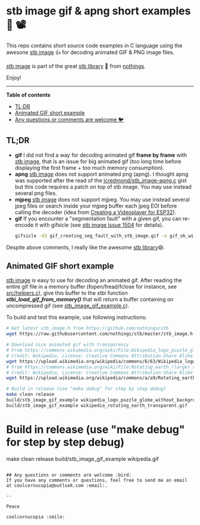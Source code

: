 # stb image gif & apng short examples :sunrise_over_mountains: :film_projector:
This repo contains short source code examples in C language using the awesone [stb image](https://github.com/nothings/stb/blob/master/stb_image.h) :thumbsup: for decoding animated GIF & PNG image files.

[stb image](https://github.com/nothings/stb/blob/master/stb_image.h) is part of the great [stb library](https://github.com/nothings/stb) :star_struck: from [nothings](https://github.com/nothings).

Enjoy!

---

**Table of contents**

<!-- @import "[TOC]" {cmd="toc" depthFrom=2 depthTo=6 orderedList=false} -->

<!-- code_chunk_output -->

- [TL;DR](#tldr)
- [Animated GIF short example](#animated-gif-short-example)
- [Any questions or comments are welcome :bird:](#any-questions-or-comments-are-welcome-bird)

<!-- /code_chunk_output -->

## TL;DR
* **gif** I did not find a way for decoding animated gif **frame by frame** with [stb image](https://github.com/nothings/stb/blob/master/stb_image.h), that is an issue for big animated gif (too long time before displaying the first frame + too much memory consumption).
* **apng** [stb image](https://github.com/nothings/stb/blob/master/stb_image.h) does not support animated png (apng). I thought apng was supported after the read of the [jcredmond/stb_image-apng.c](https://gist.github.com/jcredmond/9ef711b406e42a250daa3797ce96fd26) gist but this code requires a patch on top of stb image. You may use instead several png files.
* **mjpeg** [stb image](https://github.com/nothings/stb/blob/master/stb_image.h) does not support mjpeg. You may use instead several jpeg files or search inside your mjpeg buffer each jpeg EOI before calling the decoder (idea from [Creating a Videoplayer for ESP32](https://www.appelsiini.net/2020/esp32-mjpeg-video-player/)).
* **gif** If you encounter a "segmentation fault" with a given gif, you can re-encode it with gifsicle (see [stb image issue 1504](https://github.com/nothings/stb/issues/1504) for details).
  ```bash
  gifsicle -O3 gif_creating_seg_fault_with_stb_image.gif -o gif_ok_with_stb_image.gif
  ```

Despite above comments, I really like the awesome [stb library](https://github.com/nothings/stb):smile:.

## Animated GIF short example
[stb image](https://github.com/nothings/stb/blob/master/stb_image.h) is easy to use for decoding an animated gif. After reading the entire gif file in a memory buffer (fopen/fread/fclose for instance, see [src/helpers.c](https://github.com/coolcornucopia/stb-image-gif-apng-short-examples/blob/main/src/helpers.c#L8)), give this buffer to the stbi function ***stbi_load_gif_from_memory()*** that will return a buffer containing on uncompressed gif (see [stb_image_gif_example.c](https://github.com/coolcornucopia/stb-image-gif-apng-short-examples/blob/main/src/stb_image_gif_example.c#L37)).

To build and test this example, use following instructions:

```bash
# Get latest stb_image.h from https://github.com/nothings/stb
wget https://raw.githubusercontent.com/nothings/stb/master/stb_image.h -O src/stb_image.h -q

# Download nice animated gif with transparency
# From https://commons.wikimedia.org/wiki/File:Wikipedia_logo_puzzle_globe_spins_horizontally_and_vertically,_revealing_the_contents_of_all_of_its_puzzle_pieces,_without_background.gif
# Credit: Wikipedia, License: Creative Commons Attribution-Share Alike 4.0 International
wget https://upload.wikimedia.org/wikipedia/commons/6/63/Wikipedia_logo_puzzle_globe_spins_horizontally_and_vertically%2C_revealing_the_contents_of_all_of_its_puzzle_pieces%2C_without_background.gif -O wikipedia_logo_puzzle_globe_without_background.gif -q
# From https://commons.wikimedia.org/wiki/File:Rotating_earth_(large)_transparent.gif
# Credit: Wikipedia, License: Creative Commons Attribution-Share Alike 3.0 International
wget https://upload.wikimedia.org/wikipedia/commons/a/a9/Rotating_earth_%28large%29_transparent.gif -O wikipedia_rotating_earth_transparent.gif  -q

# Build in release (use "make debug" for step by step debug)
make clean release
build/stb_image_gif_example wikipedia_logo_puzzle_globe_without_background.gif
build/stb_image_gif_example wikipedia_rotating_earth_transparent.gif
```


# Build in release (use "make debug" for step by step debug)
make clean release
build/stb_image_gif_example wikipedia.gif
```

## Any questions or comments are welcome :bird:
If you have any comments or questions, feel free to send me an email at coolcornucopia@outlook.com :email:.

--

Peace

coolcornucopia :smile:
